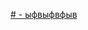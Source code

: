 [# -
ыфвыфвфыв
](https://drive.google.com/file/d/1howZ7Ql8soaLJu-pZF7aQhicbVtMp3Kf/view?usp=drive_link)
